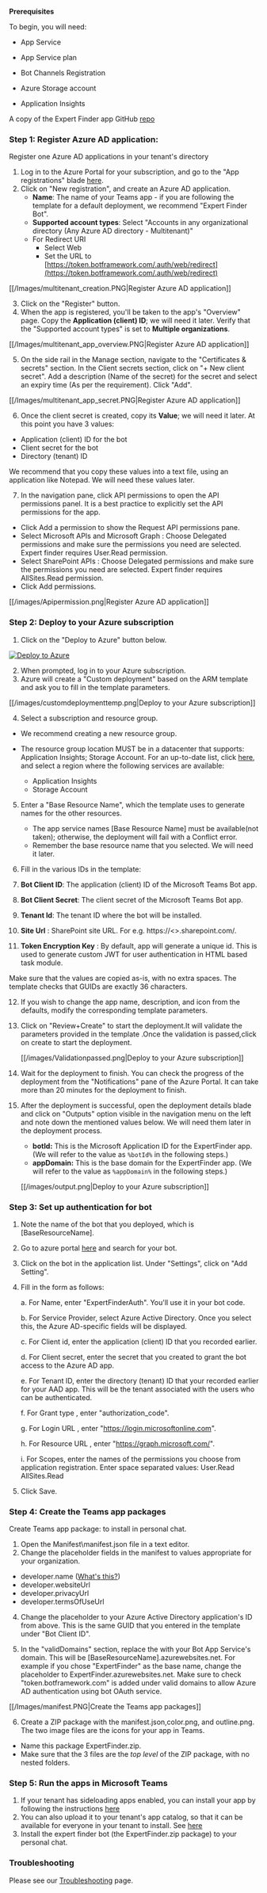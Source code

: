 **Prerequisites**

To begin, you will need:

-   App Service
    
-   App Service plan
    
-   Bot Channels Registration
    
-   Azure Storage account
    
-   Application Insights

A copy of the Expert Finder app GitHub [repo](https://github.com/OfficeDev/microsoft-teams-apps-expertfinder)

### Step 1: Register Azure AD application:
Register one Azure AD applications in your tenant's directory
 1. Log in to the Azure Portal for your subscription, and go to the "App registrations" blade [here](https://portal.azure.com/#blade/Microsoft_AAD_IAM/ActiveDirectoryMenuBlade/RegisteredApps).
 2. Click on "New registration", and create an Azure AD application.
	 - **Name**: The name of your Teams app - if you are following the template for a default deployment, we recommend "Expert Finder Bot".
	 - **Supported account types**: Select "Accounts in any organizational directory (Any Azure AD directory - Multitenant)"
	 - For Redirect URI
		 - Select Web
		 - Set the URL to [https://token.botframework.com/.auth/web/redirect](https://token.botframework.com/.auth/web/redirect)	

[[/Images/multitenant_creation.PNG|Register Azure AD application]]

3.  Click on the "Register" button.
4.  When the app is registered, you'll be taken to the app's "Overview" page. Copy the  **Application (client) ID**; we will need it later. Verify that the "Supported account types" is set to  **Multiple organizations**.

[[/Images/multitenant_app_overview.PNG|Register Azure AD application]]

5. On the side rail in the Manage section, navigate to the "Certificates & secrets" section. In the Client secrets section, click on "+ New client secret". Add a description (Name of the secret) for the secret and select an expiry time (As per the requirement). Click "Add".

[[/Images/multitenant_app_secret.PNG|Register Azure AD application]]

6. Once the client secret is created, copy its **Value**; we will need it later.
At this point you have 3 values:
-   Application (client) ID for the bot
-   Client secret for the bot
-   Directory (tenant) ID  

We recommend that you copy these values into a text file, using an application like Notepad. We will need these values later.

7. In the navigation pane, click API permissions to open the API permissions panel. It is a best practice to explicitly set the API permissions for the app.

-   Click Add a permission to show the Request API permissions pane.
-   Select Microsoft APIs and Microsoft Graph : Choose Delegated permissions and make sure the permissions you need are selected. Expert finder requires User.Read permission.
-	Select SharePoint APIs : Choose Delegated permissions and make sure the permissions you need are selected. Expert finder requires AllSites.Read permission.
-   Click Add permissions.

[[/images/Apipermission.png|Register Azure AD application]]

### Step 2: Deploy to your Azure subscription

1.  Click on the "Deploy to Azure" button below.

[![Deploy to Azure](https://azuredeploy.net/deploybutton.png)](https://portal.azure.com/#create/Microsoft.Template/uri/https%3A%2F%2Fraw.githubusercontent.com%2FOfficeDev%2Fmicrosoft-teams-apps-expertfinder%2Fmaster%2FDeployment%2Fazuredeploy.json)

2.  When prompted, log in to your Azure subscription.
3.  Azure will create a "Custom deployment" based on the ARM template and ask you to fill in the template parameters.

 [[/images/customdeploymenttemp.png|Deploy to your Azure subscription]]

4.  Select a subscription and resource group.

-   We recommend creating a new resource group.

- The resource group location MUST be in a datacenter that supports: Application Insights; Storage Account. For an up-to-date list, click  [here](https://azure.microsoft.com/en-us/global-infrastructure/services/?products=logic-apps,cognitive-services,search,monitor), and select a region where the following services are available:
    
    -   Application Insights
    -   Storage Account
    
5.  Enter a "Base Resource Name", which the template uses to generate names for the other resources.

	-   The app service names [Base Resource Name] must be available(not taken); otherwise, the deployment will fail with a Conflict error.
	-   Remember the base resource name that you selected. We will need it later.

6.  Fill in the various IDs in the template:
    
7.  **Bot Client ID**: The application (client) ID of the Microsoft Teams Bot app.
    
8.  **Bot Client Secret**: The client secret of the Microsoft Teams Bot app.
    
9.  **Tenant Id**: The tenant ID where the bot will be installed.

10. **Site Url** : SharePoint site URL. For e.g. https://<<TenantName>>.sharepoint.com/.

11. **Token Encryption Key** : By default, app will generate a unique id. This is used to generate custom JWT for user authentication in HTML based task module.
    
 Make sure that the values are copied as-is, with no extra spaces. The template checks that GUIDs are exactly 36 characters.

12.  If you wish to change the app name, description, and icon from the defaults, modify the corresponding template parameters.

13. Click on "Review+Create" to start the deployment.It will validate the parameters provided in the template .Once the validation is passed,click on create to start the deployment.

    [[/images/Validationpassed.png|Deploy to your Azure subscription]]

14. Wait for the deployment to finish. You can check the progress of the deployment from the "Notifications" pane of the Azure Portal. It can take more than 20 minutes for the deployment to finish.
15. After the deployment is successful, open the deployment details blade and click on "Outputs" option visible in the navigation menu on the left and note down the mentioned values below. We will need them later in the deployment process.
    * **botId:** This is the Microsoft Application ID for the ExpertFinder app. (We will refer to the value as `%botId%` in the following steps.)
    * **appDomain:** This is the base domain for the ExpertFinder app. (We will refer to the value as `%appDomain%` in the following steps.)

    [[/images/output.png|Deploy to your Azure subscription]]

### Step 3: Set up authentication for bot

1. Note the name of the bot that you deployed, which is [BaseResourceName].

2. Go to azure portal [here](https://portal.azure.com/) and search for your bot.

3. Click on the bot in the application list. Under "Settings", click on "Add Setting".

4. Fill in the form as follows:

	a. For Name, enter "ExpertFinderAuth". You'll use it in your bot code.

	b. For Service Provider, select Azure Active Directory. Once you select this, the Azure AD-specific fields will be displayed.

	c. For Client id, enter the application (client) ID that you recorded earlier.

	d. For Client secret, enter the secret that you created to grant the bot access to the Azure AD app.

	e. For Tenant ID, enter the directory (tenant) ID that your recorded earlier for your AAD app.
	This will be the tenant associated with the users who can be authenticated.

	f. For Grant type , enter "authorization_code".

	g. For Login URL , enter "https://login.microsoftonline.com".

	h. For Resource URL , enter "https://graph.microsoft.com/".

	i. For Scopes, enter the names of the permissions you choose from application registration. Enter space separated values:
	User.Read AllSites.Read

5. Click Save.

### Step 4: Create the Teams app packages
Create Teams app package: to install in personal chat.

1.  Open the Manifest\manifest.json file in a text editor.
2.  Change the placeholder fields in the manifest to values appropriate for your organization.

-   developer.name ([What's this?](https://docs.microsoft.com/en-us/microsoftteams/platform/resources/schema/manifest-schema#developer))
-   developer.websiteUrl
-   developer.privacyUrl
-   developer.termsOfUseUrl

4.  Change the <botId> placeholder to your Azure Active Directory application's ID from above. This is the same GUID that you entered in the template under "Bot Client ID".
    
5.  In the "validDomains" section, replace the <validdomains> with your Bot App Service's domain. This will be [BaseResourceName].azurewebsites.net. For example if you chose "ExpertFinder" as the base name, change the placeholder to ExpertFinder.azurewebsites.net.
	Make sure to check "token.botframework.com" is added under valid domains to allow Azure AD authentication using bot OAuth service.

[[/Images/manifest.PNG|Create the Teams app packages]]

6.  Create a ZIP package with the manifest.json,color.png, and outline.png. The two image files are the icons for your app in Teams.

-   Name this package ExpertFinder.zip.
-   Make sure that the 3 files are the  _top level_  of the ZIP package, with no nested folders.
 
### Step 5: Run the apps in Microsoft Teams
1.  If your tenant has sideloading apps enabled, you can install your app by following the instructions  [here](https://docs.microsoft.com/en-us/microsoftteams/platform/concepts/apps/apps-upload#load-your-package-into-teams)
2.  You can also upload it to your tenant's app catalog, so that it can be available for everyone in your tenant to install. See  [here](https://docs.microsoft.com/en-us/microsoftteams/tenant-apps-catalog-teams)
3.  Install the expert finder bot (the ExpertFinder.zip package) to your personal chat.

### Troubleshooting

Please see our [Troubleshooting](https://github.com/OfficeDev/microsoft-teams-apps-expertfinder/wiki/Troubleshooting) page.